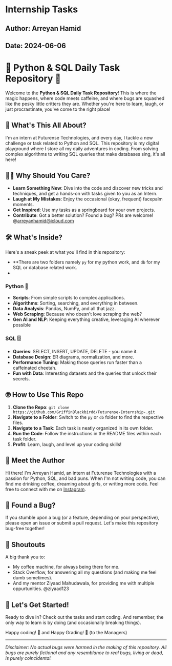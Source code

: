 # Internship Tasks
## Author: Arreyan Hamid
## Date: 2024-06-06

# 🐍 Python & SQL Daily Task Repository 🚀

Welcome to the **Python & SQL Daily Task Repository**! This is where the magic happens, where code meets caffeine, and where bugs are squashed like the pesky little critters they are. Whether you're here to learn, laugh, or just procrastinate, you've come to the right place!

## 📅 What's This All About?

I'm an intern at Futurense Technologies, and every day, I tackle a new challenge or task related to Python and SQL. This repository is my digital playground where I store all my daily adventures in coding. From solving complex algorithms to writing SQL queries that make databases sing, it's all here!

## 🧙‍♂️ Why Should You Care?

- **Learn Something New**: Dive into the code and discover new tricks and techniques, and get a hands-on with tasks given to you as an Intern.
- **Laugh at My Mistakes**: Enjoy the occasional (okay, frequent) facepalm moments.
- **Get Inspired**: Use my tasks as a springboard for your own projects.
- **Contribute**: Got a better solution? Found a bug? PRs are welcome! @arreyanhamid@icloud.com

## 🛠️ What's Inside?

Here's a sneak peek at what you'll find in this repository:
- **There are two folders namely `py` for my python work, and `db` for my SQL or database related work.
- 
### Python 🐍
- **Scripts**: From simple scripts to complex applications.
- **Algorithms**: Sorting, searching, and everything in between.
- **Data Analysis**: Pandas, NumPy, and all that jazz.
- **Web Scraping**: Because who doesn't love scraping the web?
- **Gen AI and NLP**: Keeping everything creative, leveraging AI wherever possible

### SQL 🗄️
- **Queries**: SELECT, INSERT, UPDATE, DELETE - you name it.
- **Database Design**: ER diagrams, normalization, and more.
- **Performance Tuning**: Making those queries run faster than a caffeinated cheetah.
- **Fun with Data**: Interesting datasets and the queries that unlock their secrets.

## 🤓 How to Use This Repo
1. **Clone the Repo**: `git clone https://github.com/GriffinBlackbirdd/Futurense-Internship-.git`
2. **Navigate to a Folder**: Switch to the `py` or `db` folder to find the respective files.
3. **Navigate to a Task**: Each task is neatly organized in its own folder.
4. **Run the Code**: Follow the instructions in the README files within each task folder.
5. **Profit**: Learn, laugh, and level up your coding skills!

## 🦄 Meet the Author

Hi there! I'm Arreyan Hamid, an intern at Futurense Technologies with a passion for Python, SQL, and bad puns. When I'm not writing code, you can find me drinking coffee, dreaming about girls, or writing more code. Feel free to connect with me on [Instagram](https://www.instagram.com/afraid0fw0men/).

## 🐛 Found a Bug?

If you stumble upon a bug (or a feature, depending on your perspective), please open an issue or submit a pull request. Let's make this repository bug-free together!

## 📢 Shoutouts

A big thank you to:
- My coffee machine, for always being there for me.
- Stack Overflow, for answering all my questions (and making me feel dumb sometimes).
- And my mentor Ziyaad Mahudawala, for providing me with multiple oppurtunities. @ziyaad123

## 🚀 Let's Get Started!

Ready to dive in? Check out the tasks and start coding. And remember, the only way to learn is by doing (and occasionally breaking things).

Happy coding! 🎉 and Happy Grading! 🎉 (to the Managers)

---

*Disclaimer: No actual bugs were harmed in the making of this repository. All bugs are purely fictional and any resemblance to real bugs, living or dead, is purely coincidental.*
